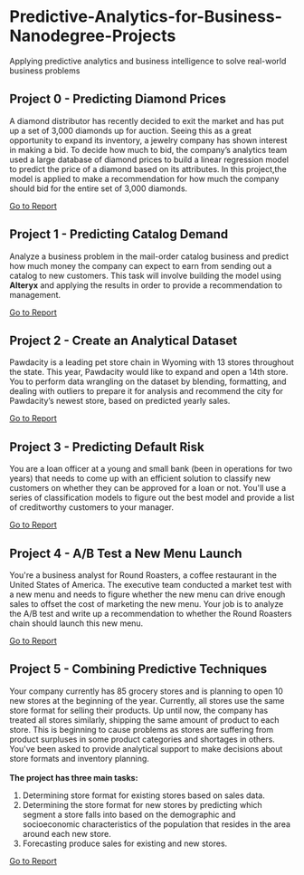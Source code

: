 # Predictive-Analytics-for-Business-Nanodegree-Projects
Applying predictive analytics and business intelligence to solve real-world business problems

## Project 0 - Predicting Diamond Prices
A diamond distributor has recently decided to exit the market and has put up a set of 3,000 diamonds up for auction. Seeing this as a great opportunity to expand its 
inventory, a jewelry company has shown interest in making a bid. To decide how much to bid, the company’s analytics team used a large database of diamond prices to 
build a linear regression model to predict the price of a diamond based on its attributes. In this project,the model is applied to make a recommendation for how much 
the company should bid for the entire set of 3,000 diamonds.

[Go to Report](Project-0_Predicting-Diamond-Prices/Project-0_Report.png)

## Project 1 - Predicting Catalog Demand
Analyze a business problem in the mail-order catalog business and predict how much money the company can expect to earn from sending out a catalog to new customers. 
This task will involve building the model using **Alteryx** and applying the results in order to provide a recommendation to management.

[Go to Report](Project-1_Predicting-Catalog-Demand/Project-1_Report.png)

## Project 2 - Create an Analytical Dataset
Pawdacity is a leading pet store chain in Wyoming with 13 stores throughout the state. This year, Pawdacity would like to expand and open a 14th store. You to perform 
data wrangling on the dataset by blending, formatting, and dealing with outliers to prepare it for analysis and recommend the city for Pawdacity’s newest store, based 
on predicted yearly sales.

[Go to Report](Project-2_Create-an-Analytical-Dataset/Project-2_Report.png)

## Project 3 - Predicting Default Risk
You are a loan officer at a young and small bank (been in operations for two years) that needs to come up with an efficient solution to classify new customers on 
whether they can be approved for a loan or not. You'll use a series of classification models to figure out the best model and provide a list of creditworthy customers 
to your manager.

[Go to Report](Project-3_Predicting-Default-Risk/Project-3_Report.png)

## Project 4 - A/B Test a New Menu Launch
You're a business analyst for Round Roasters, a coffee restaurant in the United States of America. The executive team conducted a market test with a new menu and needs 
to figure whether the new menu can drive enough sales to offset the cost of marketing the new menu. Your job is to analyze the A/B test and write up a recommendation 
to whether the Round Roasters chain should launch this new menu.

[Go to Report](Project-4_AB-Test-a-New-Menu-Launch/Project-4_Report.png)

## Project 5 - Combining Predictive Techniques 
Your company currently has 85 grocery stores and is planning to open 10 new stores at the beginning of the year. Currently, all stores use the same store format for 
selling their products. Up until now, the company has treated all stores similarly, shipping the same amount of product to each store. This is beginning to cause 
problems as stores are suffering from product surpluses in some product categories and shortages in others. You've been asked to provide analytical support to make 
decisions about store formats and inventory planning.<br><br>
**The project has three main tasks:**
1. Determining store format for existing stores based on sales data.
2. Determining the store format for new stores by predicting which segment a store falls into based on the demographic and socioeconomic characteristics of the 
population that resides in the area around each new store.
3. Forecasting produce sales for existing and new stores.

[Go to Report](Project-5_Combining-Predictive-Techniques/Project-5_Report.png)
